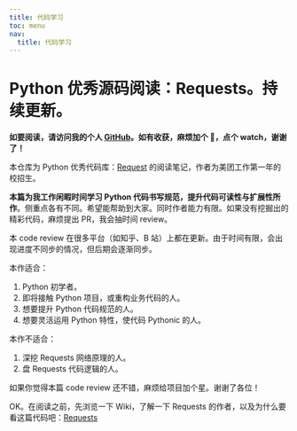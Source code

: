 ```yaml
---
title: 代码学习
toc: menu
nav:
  title: 代码学习
---
```


# Python 优秀源码阅读：Requests。持续更新。

**如要阅读，请访问我的个人 [GitHub](https://github.com/gengtianuiowa)。如有收获，麻烦加个 🌟，点个 watch，谢谢了！**

本仓库为 Python 优秀代码库：[Request](https://github.com/psf/requests) 的阅读笔记，作者为美团工作第一年的校招生。

**本篇为我工作闲暇时间学习 Python 代码书写规范，提升代码可读性与扩展性所作**。侧重点各有不同。希望能帮助到大家。同时作者能力有限。如果没有挖掘出的精彩代码，麻烦提出 PR，我会抽时间 review。

本 code review 在很多平台（如知乎、B 站）上都在更新。由于时间有限，会出现进度不同步的情况，但后期会逐渐同步。

本作适合：

1. Python 初学者。
2. 即将接触 Python 项目，或重构业务代码的人。
3. 想要提升 Python 代码规范的人。
4. 想要灵活运用 Python 特性，使代码 Pythonic 的人。

本作不适合：

1. 深挖 Requests 网络原理的人。
2. 盘 Requests 代码逻辑的人。

如果你觉得本篇 code review 还不错，麻烦给项目加个星。谢谢了各位！

OK。在阅读之前，先浏览一下 Wiki，了解一下 Requests 的作者，以及为什么要看这篇代码吧：[Requests](https://zh.wikipedia.org/zh-tw/Requests)
